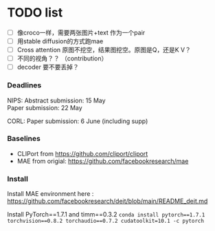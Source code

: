 # TODO list
- [ ] 像croco一样，需要两张图片+text 作为一个pair
- [ ] 用stable diffusion的方式跑mae
- [ ] Cross attention 原图不挖空，结果图挖空。原图是Q，还是K V？
- [ ] 不同的视角？？ （contribution）
- [ ] decoder 要不要丢掉？

### Deadlines
NIPS:
Abstract submission: 15 May \
Paper submission: 22 May

CORL:
Paper submission: 6 June (including supp)

### Baselines
- CLIPort from https://github.com/cliport/cliport
- MAE from origial: https://github.com/facebookresearch/mae


### Install
Install MAE environment here : https://github.com/facebookresearch/deit/blob/main/README_deit.md

Install PyTorch==1.7.1 and timm==0.3.2
`conda install pytorch==1.7.1 torchvision==0.8.2 torchaudio==0.7.2 cudatoolkit=10.1 -c pytorch`


